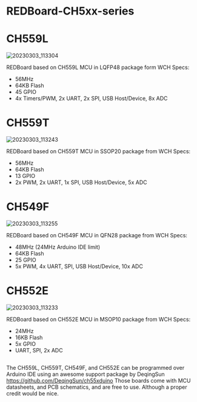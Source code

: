 # REDBoard-CH5xx-series



# CH559L

![20230303_113304](https://user-images.githubusercontent.com/30090189/222705080-29aa9c0c-2780-45e6-804c-ebaf462d1a15.jpg)

REDBoard based on CH559L MCU in LQFP48 package form WCH
Specs:
* 56MHz
* 64KB Flash
* 45 GPIO
* 4x Timers/PWM, 2x UART, 2x SPI, USB Host/Device, 8x ADC



# CH559T

![20230303_113243](https://user-images.githubusercontent.com/30090189/222705980-292ec97c-7e7f-477d-b0c4-ff59f053e874.jpg)

REDBoard based on CH559T MCU in SSOP20 package from WCH
Specs:
* 56MHz
* 64KB Flash
* 13 GPIO
* 2x PWM, 2x UART, 1x SPI, USB Host/Device, 5x ADC



# CH549F

![20230303_113255](https://user-images.githubusercontent.com/30090189/222706691-1208b9ef-7b43-4bbb-9ec6-18641f736dc2.jpg)

REDBoard based on CH549F MCU in QFN28 package from WCH
Specs:
* 48MHz (24MHz Arduino IDE limit)
* 64KB Flash
* 25 GPIO
* 5x PWM, 4x UART, SPI, USB Host/Device, 10x ADC


# CH552E

![20230303_113233](https://user-images.githubusercontent.com/30090189/222707542-3f717bde-7323-4c9c-b397-7fc230738d17.jpg)

REDBoard based on CH552E MCU in MSOP10 package from WCH
Specs:
* 24MHz
* 16KB Flash
* 5x GPIO
* UART, SPI, 2x ADC




## 
The CH559L, CH559T, CH549F, and CH552E can be programmed over Arduino IDE using an awesome support package by DeqingSun https://github.com/DeqingSun/ch55xduino
Those boards come with MCU datasheets, and PCB schematics, and are free to use. Although a proper credit would be nice.

